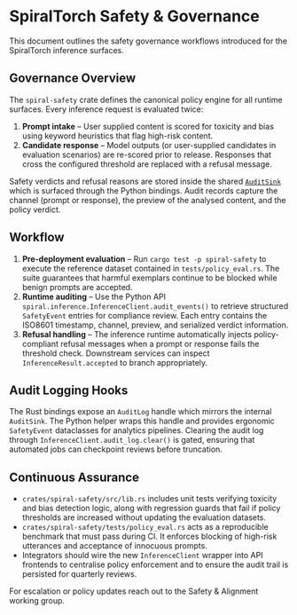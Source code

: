 # SpiralTorch Safety & Governance

This document outlines the safety governance workflows introduced for the SpiralTorch inference surfaces.

## Governance Overview

The `spiral-safety` crate defines the canonical policy engine for all runtime surfaces. Every inference request is evaluated twice:

1. **Prompt intake** – User supplied content is scored for toxicity and bias using keyword heuristics that flag high-risk content.
2. **Candidate response** – Model outputs (or user-supplied candidates in evaluation scenarios) are re-scored prior to release. Responses that cross the configured threshold are replaced with a refusal message.

Safety verdicts and refusal reasons are stored inside the shared [`AuditSink`](../../crates/spiral-safety/src/lib.rs) which is surfaced through the Python bindings. Audit records capture the channel (prompt or response), the preview of the analysed content, and the policy verdict.

## Workflow

1. **Pre-deployment evaluation** – Run `cargo test -p spiral-safety` to execute the reference dataset contained in `tests/policy_eval.rs`. The suite guarantees that harmful exemplars continue to be blocked while benign prompts are accepted.
2. **Runtime auditing** – Use the Python API `spiral.inference.InferenceClient.audit_events()` to retrieve structured `SafetyEvent` entries for compliance review. Each entry contains the ISO8601 timestamp, channel, preview, and serialized verdict information.
3. **Refusal handling** – The inference runtime automatically injects policy-compliant refusal messages when a prompt or response fails the threshold check. Downstream services can inspect `InferenceResult.accepted` to branch appropriately.

## Audit Logging Hooks

The Rust bindings expose an `AuditLog` handle which mirrors the internal `AuditSink`. The Python helper wraps this handle and provides ergonomic `SafetyEvent` dataclasses for analytics pipelines. Clearing the audit log through `InferenceClient.audit_log.clear()` is gated, ensuring that automated jobs can checkpoint reviews before truncation.

## Continuous Assurance

* `crates/spiral-safety/src/lib.rs` includes unit tests verifying toxicity and bias detection logic, along with regression guards that fail if policy thresholds are increased without updating the evaluation datasets.
* `crates/spiral-safety/tests/policy_eval.rs` acts as a reproducible benchmark that must pass during CI. It enforces blocking of high-risk utterances and acceptance of innocuous prompts.
* Integrators should wire the new `InferenceClient` wrapper into API frontends to centralise policy enforcement and to ensure the audit trail is persisted for quarterly reviews.

For escalation or policy updates reach out to the Safety & Alignment working group.

